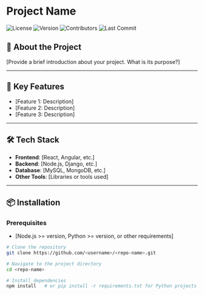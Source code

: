 # **Project Name**

![License](https://img.shields.io/github/license/<username>/<repo-name>?style=flat-square)
![Version](https://img.shields.io/github/package-json/v/<username>/<repo-name>?color=blue)
![Contributors](https://img.shields.io/github/contributors/<username>/<repo-name>?style=flat-square)
![Last Commit](https://img.shields.io/github/last-commit/<username>/<repo-name>)

## 🚀 **About the Project**

[Provide a brief introduction about your project. What is its purpose?]

---

## 🔑 **Key Features**

- [Feature 1: Description]
- [Feature 2: Description]
- [Feature 3: Description]

---

## 🛠️ **Tech Stack**

- **Frontend**: [React, Angular, etc.]
- **Backend**: [Node.js, Django, etc.]
- **Database**: [MySQL, MongoDB, etc.]
- **Other Tools**: [Libraries or tools used]

---

## 📦 **Installation**

### **Prerequisites**

- [Node.js >= version, Python >= version, or other requirements]

```bash
# Clone the repository
git clone https://github.com/<username>/<repo-name>.git

# Navigate to the project directory
cd <repo-name>

# Install dependencies
npm install   # or pip install -r requirements.txt for Python projects

